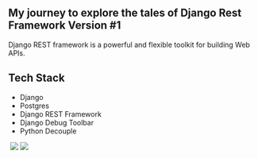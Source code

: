 ## My journey to explore the tales of Django Rest Framework Version #1
Django REST framework is a powerful and flexible toolkit for building Web APIs.

## Tech Stack

* Django
* Postgres
* Django REST Framework
* Django Debug Toolbar
* Python Decouple

<img src="https://res.cloudinary.com/dkezlmzn1/image/upload/v1678287615/Screenshot_2023-03-08_at_11.01.36_AM_t0fqqx.png" alt="" />

<img src="https://res.cloudinary.com/dkezlmzn1/image/upload/v1678287715/Screenshot_2023-03-08_at_11.01.51_AM_gz312y.png" />

<img src="https://res.cloudinary.com/dkezlmzn1/image/upload/v1678287839/Screenshot_2023-03-08_at_4.03.42_PM_s3moap.png" />